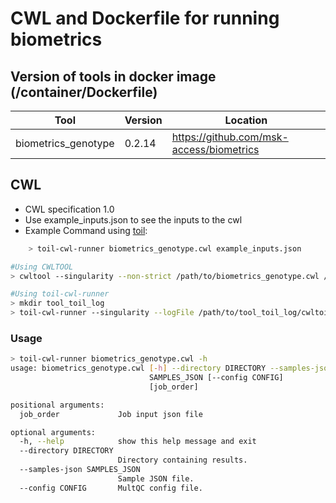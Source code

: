 # CWL and Dockerfile for running biometrics

## Version of tools in docker image (/container/Dockerfile)

| Tool | Version | Location |
|--- |--- |--- |
| biometrics_genotype   | 0.2.14  |  <https://github.com/msk-access/biometrics> |

## CWL

- CWL specification 1.0
- Use example_inputs.json to see the inputs to the cwl
- Example Command using [toil](https://toil.readthedocs.io):

```bash
    > toil-cwl-runner biometrics_genotype.cwl example_inputs.json
```

```bash
#Using CWLTOOL
> cwltool --singularity --non-strict /path/to/biometrics_genotype.cwl /path/to/example_inputs.json

#Using toil-cwl-runner
> mkdir tool_toil_log
> toil-cwl-runner --singularity --logFile /path/to/tool_toil_log/cwltoil.log  --jobStore /path/to/tool_jobStore --batchSystem lsf --workDir /path/to/tool_toil_log --outdir . --writeLogs /path/to/tool_toil_log --logLevel DEBUG --stats --retryCount 2 --disableCaching --maxLogFileSize 20000000000 /path/to/biometrics_genotype.cwl /path/to/example_inputs.json > tool_toil.stdout 2> tool_toil.stderr &
```

### Usage

```bash
> toil-cwl-runner biometrics_genotype.cwl -h
usage: biometrics_genotype.cwl [-h] --directory DIRECTORY --samples-json
                               SAMPLES_JSON [--config CONFIG]
                               [job_order]

positional arguments:
  job_order             Job input json file

optional arguments:
  -h, --help            show this help message and exit
  --directory DIRECTORY
                        Directory containing results.
  --samples-json SAMPLES_JSON
                        Sample JSON file.
  --config CONFIG       MultQC config file.
```
